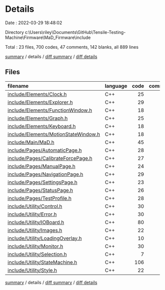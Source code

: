 # Details

Date : 2022-03-29 18:48:02

Directory c:\Users\riley\Documents\GitHub\Tensile-Testing-Machine\Firmware\MaD_Firmware\include

Total : 23 files,  700 codes, 47 comments, 142 blanks, all 889 lines

[summary](results.md) / details / [diff summary](diff.md) / [diff details](diff-details.md)

## Files
| filename | language | code | comment | blank | total |
| :--- | :--- | ---: | ---: | ---: | ---: |
| [include/Elements/Clock.h](/include/Elements/Clock.h) | C++ | 25 | 4 | 5 | 34 |
| [include/Elements/Explorer.h](/include/Elements/Explorer.h) | C++ | 29 | 0 | 6 | 35 |
| [include/Elements/FunctionWindow.h](/include/Elements/FunctionWindow.h) | C++ | 18 | 0 | 3 | 21 |
| [include/Elements/Graph.h](/include/Elements/Graph.h) | C++ | 25 | 0 | 3 | 28 |
| [include/Elements/Keyboard.h](/include/Elements/Keyboard.h) | C++ | 18 | 4 | 5 | 27 |
| [include/Elements/MotionStateWindow.h](/include/Elements/MotionStateWindow.h) | C++ | 18 | 0 | 3 | 21 |
| [include/Main/MaD.h](/include/Main/MaD.h) | C++ | 45 | 4 | 7 | 56 |
| [include/Pages/AutomaticPage.h](/include/Pages/AutomaticPage.h) | C++ | 28 | 4 | 4 | 36 |
| [include/Pages/CalibrateForcePage.h](/include/Pages/CalibrateForcePage.h) | C++ | 27 | 0 | 4 | 31 |
| [include/Pages/ManualPage.h](/include/Pages/ManualPage.h) | C++ | 24 | 4 | 4 | 32 |
| [include/Pages/NavigationPage.h](/include/Pages/NavigationPage.h) | C++ | 29 | 4 | 8 | 41 |
| [include/Pages/SettingsPage.h](/include/Pages/SettingsPage.h) | C++ | 23 | 0 | 5 | 28 |
| [include/Pages/StatusPage.h](/include/Pages/StatusPage.h) | C++ | 26 | 4 | 6 | 36 |
| [include/Pages/TestProfile.h](/include/Pages/TestProfile.h) | C++ | 28 | 0 | 3 | 31 |
| [include/Utility/Control.h](/include/Utility/Control.h) | C++ | 30 | 0 | 5 | 35 |
| [include/Utility/Error.h](/include/Utility/Error.h) | C++ | 30 | 8 | 8 | 46 |
| [include/Utility/IOBoard.h](/include/Utility/IOBoard.h) | C++ | 80 | 1 | 22 | 103 |
| [include/Utility/Images.h](/include/Utility/Images.h) | C++ | 22 | 4 | 5 | 31 |
| [include/Utility/LoadingOverlay.h](/include/Utility/LoadingOverlay.h) | C++ | 10 | 0 | 2 | 12 |
| [include/Utility/Monitor.h](/include/Utility/Monitor.h) | C++ | 30 | 0 | 5 | 35 |
| [include/Utility/Selection.h](/include/Utility/Selection.h) | C++ | 7 | 0 | 2 | 9 |
| [include/Utility/StateMachine.h](/include/Utility/StateMachine.h) | C++ | 106 | 5 | 15 | 126 |
| [include/Utility/Style.h](/include/Utility/Style.h) | C++ | 22 | 1 | 12 | 35 |

[summary](results.md) / details / [diff summary](diff.md) / [diff details](diff-details.md)